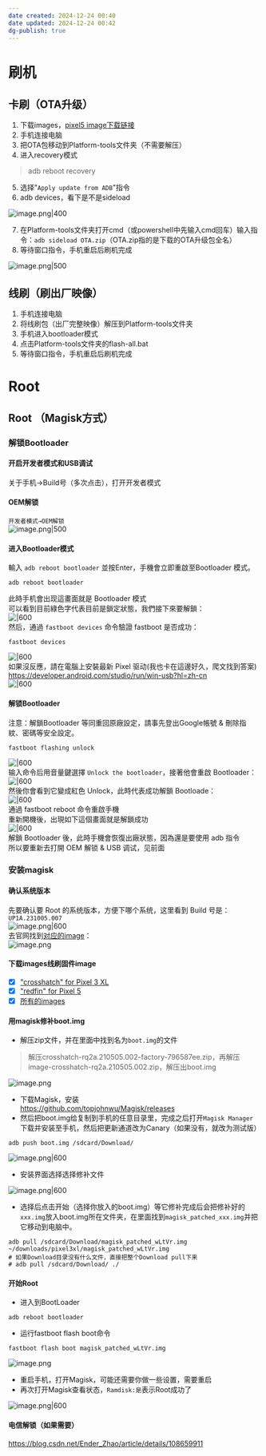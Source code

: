 ```yaml
---
date created: 2024-12-24 00:40
date updated: 2024-12-24 00:42
dg-publish: true
---
```


# 刷机

## 卡刷（OTA升级）

1. 下载images，[pixel5 image下载链接](https://developers.google.cn/android/images#redfin)
2. 手机连接电脑
3. 把OTA包移动到Platform-tools文件夹（不需要解压）
4. 进入recovery模式

> adb reboot recovery

5. 选择"`Apply update from ADB`"指令
6. adb devices，看下是不是sideload

![image.png|400](https://cdn.nlark.com/yuque/0/2023/png/694278/1703263744810-c8bd42de-d34c-44ab-9537-01217101f6ac.png#averageHue=%23191919&clientId=u0a791db9-65b0-4&from=paste&height=76&id=xOJ0j&originHeight=114&originWidth=328&originalType=binary&ratio=1.5&rotation=0&showTitle=false&size=2190&status=done&style=none&taskId=ue53ade47-23e1-4b32-bbf6-099d6aaf639&title=&width=218.66666666666666)

7. 在Platform-tools文件夹打开cmd（或powershell中先输入cmd回车）输入指令：`adb sideload OTA.zip`（OTA.zip指的是下载的OTA升级包全名）
8. 等待窗口指令，手机重启后刷机完成

![image.png|500](https://cdn.nlark.com/yuque/0/2023/png/694278/1703263797321-3770aab3-133e-453b-82ee-c67f47efa84b.png#averageHue=%23121212&clientId=u0a791db9-65b0-4&from=paste&height=80&id=u4d713765&originHeight=120&originWidth=799&originalType=binary&ratio=1.5&rotation=0&showTitle=false&size=2871&status=done&style=none&taskId=u19a36398-0697-41fb-93fe-1b774f824c8&title=&width=532.6666666666666)

## 线刷（刷出厂映像）

1. 手机连接电脑
2. 将线刷包（出厂完整映像）解压到Platform-tools文件夹
3. 手机进入bootloader模式
4. 点击Platform-tools文件夹的flash-all.bat
5. 等待窗口指令，手机重启后刷机完成

# Root

## Root （Magisk方式）

### 解锁Bootloader

#### 开启开发者模式和USB调试

关于手机→Build号（多次点击），打开开发者模式

#### OEM解锁

`开发者模式→OEM解锁`<br>![image.png|500](https://cdn.nlark.com/yuque/0/2023/png/694278/1703299487741-26ab2dcc-6bde-4666-b938-ded28a04535e.png#averageHue=%23dee8e6&clientId=ue3bfc1c4-475b-4&from=paste&height=609&id=ud191e996&originHeight=2340&originWidth=1080&originalType=binary&ratio=2&rotation=0&showTitle=false&size=248416&status=done&style=none&taskId=ub6b4b94e-dca6-4dc3-bbcf-acb3ca51fc5&title=&width=281)

#### 进入Bootloader模式

輸入 `adb reboot bootloader` 並按Enter，手機會立即重啟至Bootloader 模式。

```shell
adb reboot bootloader
```

此時手机會出现這畫面就是 Bootloader 模式<br>可以看到目前綠色字代表目前是鎖定狀態，我們接下來要解鎖：<br>![|600](https://cdn.nlark.com/yuque/0/2023/jpeg/694278/1703266131985-3775a861-2886-4201-9b86-c346b7f46b7c.jpeg#averageHue=%23b1af6c&clientId=u0a791db9-65b0-4&from=paste&height=338&id=ua1a7b167&originHeight=971&originWidth=1024&originalType=url&ratio=1.5&rotation=0&showTitle=false&status=done&style=none&taskId=u44ddad8f-e403-41cf-a877-d1c6b0fee19&title=&width=356)<br>然后，通過 `fastboot devices` 命令驗證 fastboot 是否成功：

```shell
fastboot devices
```

![|600](https://cdn.nlark.com/yuque/0/2023/png/694278/1703266178391-316722d7-6c75-49bd-b63a-9adf8fb0025b.png#averageHue=%23171615&clientId=u0a791db9-65b0-4&from=paste&height=314&id=u8126e4ed&originHeight=393&originWidth=549&originalType=url&ratio=1.5&rotation=0&showTitle=false&status=done&style=none&taskId=u93bc009f-4b00-4e0e-b459-8420223e523&title=&width=439)<br>如果沒反應，請在電腦上安裝最新 Pixel 驱动(我也卡在這邊好久，爬文找到答案)<br><https://developer.android.com/studio/run/win-usb?hl=zh-cn><br>![|600](https://cdn.nlark.com/yuque/0/2023/png/694278/1703266202240-c4a97cd2-26c0-4e2c-9661-79b09a2817c0.png#averageHue=%23f3f2f2&clientId=u0a791db9-65b0-4&from=paste&height=404&id=uf15cd481&originHeight=612&originWidth=1000&originalType=url&ratio=1.5&rotation=0&showTitle=false&status=done&style=none&taskId=udbc4fc28-90fa-4ca3-bebc-c9b882e84ea&title=&width=660)

#### 解锁Bootloader

注意：解鎖Bootloader 等同重回原廠設定，請事先登出Google帳號 & 刪除指紋、密碼等安全設定。

```shell
fastboot flashing unlock
```

![|600](https://cdn.nlark.com/yuque/0/2023/jpeg/694278/1703266322134-0ad6a083-edd4-4f5c-b508-ba385a27d34e.jpeg#averageHue=%23b4b267&clientId=u0a791db9-65b0-4&from=paste&height=413&id=u5c4dd145&originHeight=710&originWidth=750&originalType=url&ratio=1.5&rotation=0&showTitle=false&status=done&style=none&taskId=uc03289fe-4001-46b6-b4a8-c15bbd931e7&title=&width=436)<br>输入命令后用音量鍵選擇 `Unlock the bootloader`，接著他會重啟 Bootloader：<br>![|600](https://cdn.nlark.com/yuque/0/2023/jpeg/694278/1703266345075-9724b5a7-98a2-45e3-b9cc-b6bf522e3c75.jpeg#averageHue=%234c4f4c&clientId=u0a791db9-65b0-4&from=paste&height=426&id=u97fefbfe&originHeight=848&originWidth=1000&originalType=url&ratio=1.5&rotation=0&showTitle=false&status=done&style=none&taskId=u48957f69-9cca-47f9-a58e-e29b9aa4b17&title=&width=502)<br>然後你會看到它變成紅色 Unlock，此時代表成功解鎖 Bootloade：<br>![|600](https://cdn.nlark.com/yuque/0/2023/jpeg/694278/1703266412214-18fc904b-f122-488e-9829-7ba427cfbb44.jpeg#averageHue=%23bbb46d&clientId=u0a791db9-65b0-4&from=paste&height=469&id=u45cdb112&originHeight=954&originWidth=1000&originalType=url&ratio=1.5&rotation=0&showTitle=false&status=done&style=none&taskId=uc983bc83-2b5f-4869-9f59-b5c5cd97479&title=&width=492)<br>通過 fastboot reboot 命令重啟手機<br>重新開機後，出現如下這個畫面就是解鎖成功<br>![|600](https://cdn.nlark.com/yuque/0/2023/jpeg/694278/1703266491395-9306d780-1445-43e7-82be-5adf97d16875.jpeg#averageHue=%23383c38&clientId=u0a791db9-65b0-4&from=paste&height=351&id=udc434385&originHeight=646&originWidth=1000&originalType=url&ratio=1.5&rotation=0&showTitle=false&status=done&style=none&taskId=u9bc0bc4c-4135-4ef4-8ae2-093a0c0d0cf&title=&width=543)<br>解鎖 Bootloader 後，此時手機會恢復出廠狀態，因為還是要使用 adb 指令<br>所以要重新去打開 OEM 解锁 & USB 调试，见前面

### 安装magisk

#### 确认系统版本

先要确认要 Root 的系统版本，方便下哪个系统，这里看到 Build 号是：`UP1A.231005.007`<br>![image.png|600](https://cdn.nlark.com/yuque/0/2023/png/694278/1703300439458-6a48e956-4042-4637-a5fd-cf0501b12ea5.png#averageHue=%23e6ebe9&clientId=ufd2bfeb1-db51-4&from=paste&height=581&id=u0ec34954&originHeight=2340&originWidth=1080&originalType=binary&ratio=2&rotation=0&showTitle=false&size=189652&status=done&style=none&taskId=ud95ab8ba-e1f4-4185-8ff0-e7f91c921ab&title=&width=268)<br>去官网找到[对应的image](https://developers.google.cn/android/images#redfin)：<br>![image.png](https://cdn.nlark.com/yuque/0/2023/png/694278/1703300570425-9e1108ae-36e6-4061-be17-d14875966225.png#averageHue=%23fefefe&clientId=ufd2bfeb1-db51-4&from=paste&height=63&id=ue422f223&originHeight=126&originWidth=1784&originalType=binary&ratio=2&rotation=0&showTitle=false&size=35837&status=done&style=none&taskId=u9bbcfe35-c94c-4157-a4f6-3029aeb6db3&title=&width=892)

#### 下载images线刷固件image

- [x] ["crosshatch" for Pixel 3 XL](https://developers.google.cn/android/images#crosshatch)
- [x] ["redfin" for Pixel 5](https://developers.google.cn/android/images#redfin)
- [x] [所有的images](https://developers.google.cn/android/images)

#### 用magisk修补boot.img

- 解压zip文件，并在里面中找到名为`boot.img`的文件

> 解压crosshatch-rq2a.210505.002-factory-796587ee.zip，再解压image-crosshatch-rq2a.210505.002.zip，解压出boot.img

![image.png](https://cdn.nlark.com/yuque/0/2023/png/694278/1703267294574-c5ae421d-3b1b-471d-8199-8075625a7e7a.png#averageHue=%23f8f8f8&clientId=u2e9ca217-1c57-4&from=paste&height=251&id=u091665b0&originHeight=877&originWidth=1899&originalType=binary&ratio=1.5&rotation=0&showTitle=false&size=38988&status=done&style=none&taskId=u17ad1d44-71e7-40c8-9a21-dc00971ef38&title=&width=543)

- 下载Magisk，安装<br><https://github.com/topjohnwu/Magisk/releases>
- 然后把boot.img给复制到手机的任意目录里，完成之后打开`Magisk Manager`下载并安装至手机，然后把更新通道改为Canary（如果没有，就改为测试版）

```
adb push boot.img /sdcard/Download/
```

![image.png|600](https://cdn.nlark.com/yuque/0/2023/png/694278/1703300201021-259d9692-91ea-4837-a2e1-2ffaf3a1ada6.png#averageHue=%23888888&clientId=ufd2bfeb1-db51-4&from=paste&height=607&id=ub510844d&originHeight=2340&originWidth=1080&originalType=binary&ratio=2&rotation=0&showTitle=false&size=155552&status=done&style=none&taskId=ucb17899b-d51f-4fa9-9707-491f89d7e60&title=&width=280)

- 安装界面选择选择修补文件

![image.png|600](https://cdn.nlark.com/yuque/0/2023/png/694278/1683942824293-4237d548-f6be-40e4-82f4-2dff63a891b7.png#averageHue=%23aeaeae&clientId=u4f092905-f843-4&from=paste&height=169&id=u572df12f&originHeight=2432&originWidth=4128&originalType=binary&ratio=2&rotation=0&showTitle=false&size=292101&status=done&style=none&taskId=uc86686cd-406e-4302-96b4-b996623b58d&title=&width=287)

- 选择后点击开始（选择你放入的boot.img）等它修补完成后会把修补好的`xxx.img`放入boot.img所在文件夹，在里面找到`magisk_patched_xxx.img`并把它移动到电脑中。

```shell
adb pull /sdcard/Download/magisk_patched_wLtVr.img ~/downloads/pixel3xl/magisk_patched_wLtVr.img
# 如果Download目录没有什么文件，直接把整个Download pull下来
# adb pull /sdcard/Download/ ./
```

#### 开始Root

- 进入到BootLoader

```shell
adb reboot bootloader
```

- 运行fastboot flash boot命令

```
fastboot flash boot magisk_patched_wLtVr.img
```

![image.png](https://cdn.nlark.com/yuque/0/2023/png/694278/1703267559871-db2b69d5-6935-4b4b-8c11-6e9e71a8d7f8.png#averageHue=%23181818&clientId=u2e9ca217-1c57-4&from=paste&height=82&id=ud618513f&originHeight=123&originWidth=847&originalType=binary&ratio=1.5&rotation=0&showTitle=false&size=4990&status=done&style=none&taskId=ua3d7e198-3785-4666-8ed8-cef8146686c&title=&width=564.6666666666666)

- 重启手机，打开Magisk，可能还需要你做一些设置，需要重启
- 再次打开Magisk查看状态，`Ramdisk:是`表示Root成功了

![image.png|600](https://cdn.nlark.com/yuque/0/2023/png/694278/1683942906393-957f1b01-00a9-4edc-835f-f08da12fabc8.png#averageHue=%23c1c1c1&clientId=u4f092905-f843-4&from=paste&height=173&id=ucacfde57&originHeight=1265&originWidth=2290&originalType=binary&ratio=2&rotation=0&showTitle=false&size=157971&status=done&style=none&taskId=ufc75bf25-53f1-4589-80e0-7be0bab681c&title=&width=314)

#### 电信解锁（如果需要）

<https://blog.csdn.net/Ender_Zhao/article/details/108659911>
